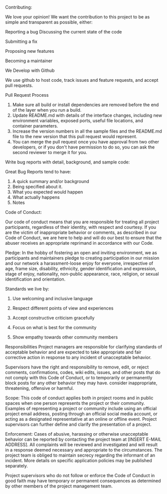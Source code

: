 Contributing:

We love your opinion! We want the contribution to this project to be as simple and transparent as possible, either:

Reporting a bug
 Discussing the current state of the code

Submitting a fix

Proposing new features

Becoming a maintainer

We Develop with Github

We use github to host code, track issues and feature requests, and accept pull requests.

Pull Request Process

1. Make sure all build or install dependencies are removed before the end of the layer when you run a build.
2. Update README.md with details of the interface changes, including new environment variables, exposed ports, useful file locations, and container parameters.
3. Increase the version numbers in all the sample files and the README.md file to the new version that this pull request would represent.
4. You can merge the pull request once you have approval from two other developers, or if you don&#39;t have permission to do so, you can ask the second reviewer to merge it for you.

Write bug reports with detail, background, and sample code:

Great Bug Reports tend to have:

1. A quick summary and/or background
2. Being specified about it.
3. What you expected would happen
4. What actually happens
5. Notes

Code of Conduct:

Our code of conduct means that you are responsible for treating all project participants, regardless of their identity, with respect and courtesy. If you are the victim of inappropriate behavior or comments, as described in our Code of Conduct, we are here to help and will do our best to ensure that the abuser receives an appropriate reprimand in accordance with our Code.

Pledge:
 In the hobby of fostering an open and inviting environment, we as participants and maintainers pledge to creating participation in our mission and our network a harassment-loose enjoy for everyone, irrespective of age, frame size, disability, ethnicity, gender identification and expression, stage of enjoy, nationality, non-public appearance, race, religion, or sexual identification and orientation.

Standards we live by:
 1. Use welcoming and inclusive language

2. Respect different points of view and experiences

3. Accept constructive criticism gracefully

4. Focus on what is best for the community

5. Show empathy towards other community members

Responsibilities
 Project managers are responsible for clarifying standards of acceptable behavior and are expected to take appropriate and fair corrective action in response to any incident of unacceptable behavior.

Supervisors have the right and responsibility to remove, edit, or reject comments, confirmations, codes, wiki edits, issues, and other posts that do not comply with this Code of Conduct, or to temporarily or permanently block posts for any other behavior they may have. consider inappropriate, threatening, offensive or harmful.

Scope:
 This code of conduct applies both in project rooms and in public spaces when one person represents the project or their community. Examples of representing a project or community include using an official project email address, posting through an official social media account, or acting as a designated representative at an online or offline event. Project supervisors can further define and clarify the presentation of a project.

Enforcement:
 Cases of abusive, harassing or otherwise unacceptable behavior can be reported by contacting the project team at [INSERT E-MAIL ADDRESS]. All complaints will be reviewed and investigated and will result in a response deemed necessary and appropriate to the circumstances. The project team is obliged to maintain secrecy regarding the informant of an incident. More details on specific application policies may be published separately.

Project supervisors who do not follow or enforce the Code of Conduct in good faith may have temporary or permanent consequences as determined by other members of the project management team.
